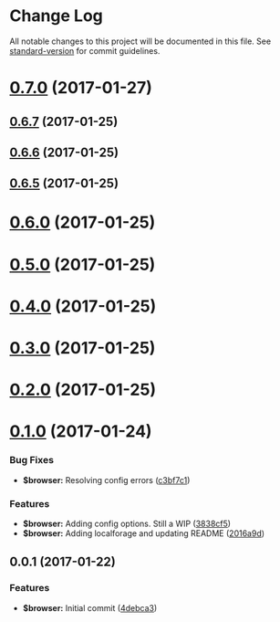 # Change Log

All notable changes to this project will be documented in this file. See [standard-version](https://github.com/conventional-changelog/standard-version) for commit guidelines.

<a name="0.7.0"></a>
# [0.7.0](https://github.com/phillipcurl/ngx-warehouse/compare/v0.6.7...v0.7.0) (2017-01-27)



<a name="0.6.7"></a>
## [0.6.7](https://github.com/phillipcurl/ngx-warehouse/compare/v0.6.6...v0.6.7) (2017-01-25)



<a name="0.6.6"></a>
## [0.6.6](https://github.com/phillipcurl/ngx-warehouse/compare/v0.6.5...v0.6.6) (2017-01-25)



<a name="0.6.5"></a>
## [0.6.5](https://github.com/phillipcurl/ngx-warehouse/compare/v0.6.0...v0.6.5) (2017-01-25)



<a name="0.6.0"></a>
# [0.6.0](https://github.com/phillipcurl/ngx-warehouse/compare/v0.4.0...v0.6.0) (2017-01-25)



<a name="0.5.0"></a>
# [0.5.0](https://github.com/phillipcurl/ngx-warehouse/compare/v0.4.0...v0.5.0) (2017-01-25)



<a name="0.4.0"></a>
# [0.4.0](https://github.com/phillipcurl/ngx-warehouse/compare/v0.2.0...v0.4.0) (2017-01-25)



<a name="0.3.0"></a>
# [0.3.0](https://github.com/phillipcurl/ngx-warehouse/compare/v0.2.0...v0.3.0) (2017-01-25)



<a name="0.2.0"></a>
# [0.2.0](https://github.com/phillipcurl/ngx-warehouse/compare/v0.1.0...v0.2.0) (2017-01-25)



<a name="0.1.0"></a>
# [0.1.0](https://github.com/phillipcurl/ngx-warehouse/compare/v0.0.1...v0.1.0) (2017-01-24)


### Bug Fixes

* **$browser:** Resolving config errors ([c3bf7c1](https://github.com/phillipcurl/ngx-warehouse/commit/c3bf7c1))


### Features

* **$browser:** Adding config options. Still a WIP ([3838cf5](https://github.com/phillipcurl/ngx-warehouse/commit/3838cf5))
* **$browser:** Adding localforage and updating README ([2016a9d](https://github.com/phillipcurl/ngx-warehouse/commit/2016a9d))



<a name="0.0.1"></a>
## 0.0.1 (2017-01-22)


### Features

* **$browser:** Initial commit ([4debca3](https://github.com/phillipcurl/ngx-warehouse/commit/4debca3))
